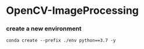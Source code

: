 # OpenCV-ImageProcessing
### create a new environment
```
conda create --prefix ./env python==3.7 -y
```
